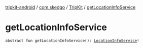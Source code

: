 [tripkit-android](../../index.md) / [com.skedgo](../index.md) / [TripKit](index.md) / [getLocationInfoService](./get-location-info-service.md)

# getLocationInfoService

`abstract fun getLocationInfoService(): `[`LocationInfoService`](../../com.skedgo.tripkit/-location-info-service/index.md)`!`
